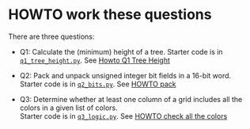# HOWTO work these questions

There are three questions: 

* Q1:  Calculate the (minimum) height of a tree. 
       Starter code is in 
       [`q1_tree_height.py`](q1_tree_height.py).
       See [Howto Q1 Tree Height](doc/HOWTO_q1_tree_depth.md)
       
* Q2: Pack and unpack unsigned integer bit fields
      in a 16-bit word.  
      Starter code is in 
      [`q2_bits.py`](q2_bits.py). 
      See 
      [HOWTO pack](doc/HOWTO_q2_bits.md)
      
* Q3: Determine whether at least one column 
      of a grid includes all the colors in 
      a given list of colors.  
      Starter code is in 
      [`q3_logic.py`](q3_logic.py). 
      See 
      [HOWTO check all the colors](doc/HOWTO_q3_logic.md)
      
  
       